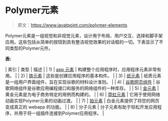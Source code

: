# Polymer元素

> 原文：<https://www.javatpoint.com/polymer-elements>

Polymer元素是一组视觉和非视觉元素，设计用于布局、用户交互、选择和脚手架应用。这些包括从简单的按钮到具有整洁视觉效果的对话框的一切。下表显示了不同类型的Polymer元件。

**表:**

| 索引 | 类型 | 描述 |
| 1) | [app 元素](polymer-app-elements) | 构建整个应用程序时，应用程序元素非常有用。 |
| 2) | [铁元素](polymer-iron-element) | 这些是创建应用程序的基本构件。 |
| 3) | [纸元素](polymer-paper-elements) | 纸质元素是一组用户界面组件，旨在实现谷歌的材料设计准则。 |
| 4) | [谷歌网页组件](polymer-google-web-components) | 谷歌网络组件是谷歌应用编程接口和服务的网络组件的一种库存。 |
| 5) | [金元素](polymer-gold-elements) | 黄金元素是为电子商务特定的用例而构建的。 |
| 6) | [霓虹元素](polymer-neon-element) | 它用于使用网络动画实现Polymer元素的动画过渡。 |
| 7) | [铂元素](polymer-platinum-elements) | 白金元素提供了将您的网页变成真正的 webapp 的功能。 |
| 8) | 分子元素 | 分子元素有助于轻松开发应用程序，并用于将一组插件连接到Polymer应用程序。 |